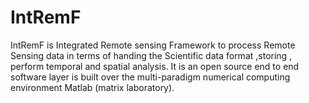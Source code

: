 # IntRemF
IntRemF is Integrated Remote sensing Framework to process Remote Sensing data in terms of handing the Scientific data format ,storing , perform temporal and spatial analysis. It is an open source end to end software layer is built over   the multi-paradigm numerical computing environment Matlab (matrix laboratory).
